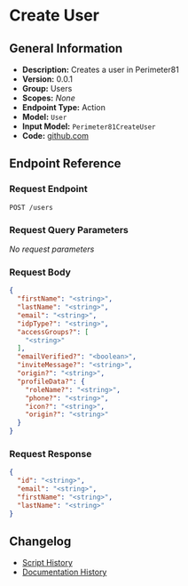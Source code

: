 <!-- BEGIN GENERATED CONTENT -->
# Create User

## General Information

- **Description:** Creates a user in Perimeter81
- **Version:** 0.0.1
- **Group:** Users
- **Scopes:** _None_
- **Endpoint Type:** Action
- **Model:** `User`
- **Input Model:** `Perimeter81CreateUser`
- **Code:** [github.com](https://github.com/NangoHQ/integration-templates/tree/main/integrations/perimeter81/actions/create-user.ts)


## Endpoint Reference

### Request Endpoint

`POST /users`

### Request Query Parameters

_No request parameters_

### Request Body

```json
{
  "firstName": "<string>",
  "lastName": "<string>",
  "email": "<string>",
  "idpType?": "<string>",
  "accessGroups?": [
    "<string>"
  ],
  "emailVerified?": "<boolean>",
  "inviteMessage?": "<string>",
  "origin?": "<string>",
  "profileData?": {
    "roleName?": "<string>",
    "phone?": "<string>",
    "icon?": "<string>",
    "origin?": "<string>"
  }
}
```

### Request Response

```json
{
  "id": "<string>",
  "email": "<string>",
  "firstName": "<string>",
  "lastName": "<string>"
}
```

## Changelog

- [Script History](https://github.com/NangoHQ/integration-templates/commits/main/integrations/perimeter81/actions/create-user.ts)
- [Documentation History](https://github.com/NangoHQ/integration-templates/commits/main/integrations/perimeter81/actions/create-user.md)

<!-- END  GENERATED CONTENT -->

